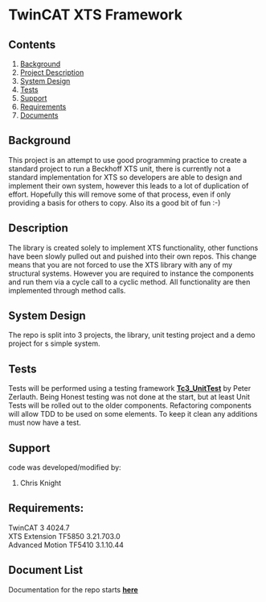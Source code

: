 # TwinCAT XTS Framework

## Contents

1. [Background](#Background})
2. [Project Description](#Description)
3. [System Design](#System-Design)
4. [Tests](#Tests)
5. [Support](#Support)
6. [Requirements](#Requirements)
7. [Documents](#Document-List)

## Background

This project is an attempt to use good programming practice to create a standard project to run a Beckhoff XTS unit, there is currently not a standard implementation for XTS so developers are able to design and implement their own system, however this leads to a lot of duplication of effort. Hopefully this will remove some of that process, even if only providing a basis for others to copy. Also its a good bit of fun :-)

## Description

The library is created solely to implement XTS functionality, other functions have been slowly pulled out and puished into their own repos.
This change means that you are not forced to use the XTS library with any of my structural systems. However you are required to instance the components
and run them via a cycle call to a cyclic method. All functionality are then implemented through method calls.

## System Design

The repo is split into 3 projects, the library, unit testing project and a demo project for s simple system.


## Tests

Tests will be performed using a testing framework **[Tc3_UnitTest](https://github.com/PeterZerlauth/Tc3_UnitTest)** by Peter Zerlauth. Being Honest testing was not done at the start, but at least Unit Tests will be rolled out to the older components. Refactoring components will allow TDD to be used on some elements. To keep it clean any additions must now have a test.

## Support

code was developed/modified by:

1. Chris Knight

## Requirements: 

TwinCAT 3 4024.7   
XTS Extension TF5850 3.21.703.0  
Advanced Motion TF5410 3.1.10.44

## Document List

Documentation for the repo starts **[here](./Documentation.md)**









